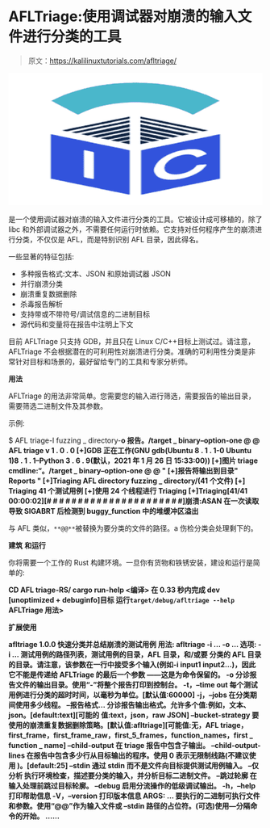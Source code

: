 # AFLTriage:使用调试器对崩溃的输入文件进行分类的工具

> 原文：<https://kalilinuxtutorials.com/afltriage/>

[![](img/7918dbb11cd82e4d12a07d0ddf8f02ef.png)](https://blogger.googleusercontent.com/img/a/AVvXsEjAE8enug_AK9lRs3o82wjzR9ORhXauHfjz5zsuJlwcUi0rBX_8JRYjU256qdE1CeCdPjhJZi_CwkLhTk3gyB8ik2fHzEQ8NJmWcEDBt11wquLX9GdS8BzGyRXwkrjNZGF1My3pI7NFj0LyXdxJn1krRnrTnNa13nOWdjvno6JCmssnDSa49MZrpZRv=s728)

是一个使用调试器对崩溃的输入文件进行分类的工具。它被设计成可移植的，除了 libc 和外部调试器之外，不需要任何运行时依赖。它支持对任何程序产生的崩溃进行分类，不仅仅是 AFL，而是特别识别 AFL 目录，因此得名。

一些显著的特征包括:

*   多种报告格式:文本、JSON 和原始调试器 JSON
*   并行崩溃分类
*   崩溃重复数据删除
*   杀毒报告解析
*   支持带或不带符号/调试信息的二进制目标
*   源代码和变量将在报告中注明上下文

目前 AFLTriage 只支持 GDB，并且只在 Linux C/C++目标上测试过。请注意，AFLTriage 不会根据潜在的可利用性对崩溃进行分类。准确的可利用性分类是非常针对目标和场景的，最好留给专门的工具和专家分析师。

**用法**

AFLTriage 的用法非常简单。您需要您的输入进行筛选，需要报告的输出目录，需要筛选二进制文件及其参数。

示例:

$ AFL triage-I fuzzing _ directory-**o 报告。/target _ binary–option-one @ @
AFL triage v 1 . 0 . 0
[+]GDB 正在工作(GNU gdb(Ubuntu 8 . 1 . 1-0 Ubuntu 1)8 . 1 . 1–Python 3 . 6 . 9(默认，2021 年 1 月 26 日 15:33:00))
[+]图片 triage cmdline:“。/target _ binary–option-one @ @ "
[+]报告将输出到目录" Reports "
[+]Triaging AFL directory fuzzing _ directory/(41 个文件)
[+] Triaging 41 个测试用例
[+]使用 24 个线程进行 Triaging
[+]Triaging[41/41 00:00:02][# # # # # # # # # # # # # # # # # # # # # #]崩溃:ASAN 在一次读取导致 SIGABRT 后检测到 buggy_function 中的堆缓冲区溢出**

与 AFL 类似，`**@@**`被替换为要分类的文件的路径。a 伤检分类会处理剩下的。

**建筑** **和运行**

你将需要一个工作的 Rust 构建环境。一旦你有货物和铁锈安装，建设和运行是简单的:

**CD AFL triage-RS/
cargo run-help
<编译>
在 0.33 秒内完成 dev [unoptimized + debuginfo]目标
运行`target/debug/afltriage --help`
AFLTriage 用法>**

**扩展使用**

**afltriage 1.0.0
快速分类并总结崩溃的测试用例
用法:
afltriage -i … -o …
选项:
-i …
测试用例的路径列表，测试用例的目录，AFL 目录，和/或要
分类的 AFL 目录的目录。请注意，该参数在一行中接受多个输入(例如-i input1 input2…)，因此它不能是传递给 AFLTriage 的最后一个参数
——这是为命令保留的。
-o
分诊报告文件的输出目录。使用“-”将整个报告打印到控制台。
-t，–time out
每个测试用例进行分类的超时时间，以毫秒为单位。[默认值:60000]
-j，–jobs
在分类期间使用多少线程。
–报告格式…
分诊报告输出格式。允许多个值:例如，文本、json。[default:text][可能的
值:text，json，raw JSON]
–bucket-strategy
要使用的崩溃重复数据删除策略。[默认值:afltriage][可能值:无，AFL triage，
first_frame，first_frame_raw，first_5_frames，function_names，first _ function _ name]
–child-output
在 triage 报告中包含子输出。
–child-output-lines
在报告中包含多少行从目标输出的程序。使用 0 表示无限制线路(不建议使用
)。[default:25]
–stdin
通过 stdin 而不是文件向目标提供测试用例输入。
–仅分析
执行环境检查，描述要分类的输入，并分析目标二进制文件。
–跳过轮廓
在输入处理前跳过目标轮廓。
–debug
启用分流操作的低级调试输出。
-h，–help
打印帮助信息
-V，–version
打印版本信息
ARGS:
…
要执行的二进制可执行文件和参数。使用“@@”作为输入文件或
–stdin 路径的占位符。(可选)使用—分隔命令的开始。
……**